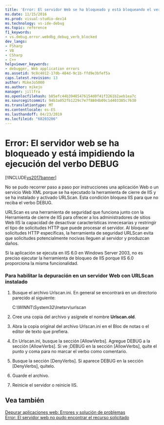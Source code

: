 ```yaml
---
title: 'Error: El servidor Web se ha bloqueado y está bloqueando el verbo DEBUG | Documentos de Microsoft'
ms.date: 11/15/2016
ms.prod: visual-studio-dev14
ms.technology: vs-ide-debug
ms.topic: reference
f1_keywords:
- vs.debug.error.webdbg_debug_verb_blocked
dev_langs:
- FSharp
- VB
- CSharp
- C++
helpviewer_keywords:
- debugger, Web application errors
ms.assetid: 9c8c4812-17db-484d-9c1b-ffd9e3bfef5a
caps.latest.revision: 13
author: MikeJo5000
ms.author: mikejo
manager: jillfra
ms.openlocfilehash: b85efc44b39485476154d0f41f3261b2aeb1ea7c
ms.sourcegitcommit: 94b3a052fb1229c7e7f8804b09c1d403385c7630
ms.translationtype: MT
ms.contentlocale: es-ES
ms.lasthandoff: 04/23/2019
ms.locfileid: "68203206"
---
```

# <a name="error-the-web-server-has-been-locked-down-and-is-blocking-the-debug-verb"></a>Error: El servidor web se ha bloqueado y está impidiendo la ejecución del verbo DEBUG
[!INCLUDE[vs2017banner](../includes/vs2017banner.md)]

No se pudo recorrer paso a paso por instrucciones una aplicación Web o un servicio Web XML porque se ha ejecutado la herramienta de cierre de IIS y se ha instalado y activado URLScan. Esta condición bloquea IIS para que no reciba el verbo DEBUG.  
  
 URLScan es una herramienta de seguridad que funciona junto con la Herramienta de cierre de IIS para ofrecer a los administradores de sitios Web IIS la capacidad de desactivar características innecesarias y restringir el tipo de solicitudes HTTP que puede procesar el servidor. Al bloquear solicitudes HTTP específicas, la herramienta de seguridad URLScan evita que solicitudes potencialmente nocivas lleguen al servidor y produzcan daños.  
  
 Si la aplicación se ejecuta en IIS 6.0 en Windows Server 2003, no es preciso ejecutar la herramienta de bloqueo de IIS porque IIS 6.0 proporciona la misma funcionalidad.  
  
### <a name="to-enable-debugging-on-a-web-server-with-urlscan-installed"></a>Para habilitar la depuración en un servidor Web con URLScan instalado  
  
1. Busque el archivo Urlscan.ini. En general se encontrará en un directorio parecido al siguiente:  
  
     C:\WINNT\System32\Inetsrv\urlscan  
  
2. Cree una copia del archivo y asígnele el nombre **Urlscan.old**.  
  
3. Abra la copia original del archivo Urlscan.ini en el Bloc de notas o el editor de texto que prefiera.  
  
4. En Urlscan.ini, busque la sección [AllowVerbs]. Agregue DEBUG a la sección [AllowVerbs]. Si ve ;DEBUG en la sección [AllowVerbs], quite el punto y coma para no marcar el verbo como comentario.  
  
5. Busque la sección [DenyVerbs]. Si aparece DEBUG en la sección [DenyVerbs], quítelo.  
  
6. Guarde el archivo.  
  
7. Reinicie el servidor o reinicie IIS.  
  
## <a name="see-also"></a>Vea también  
 [Depurar aplicaciones web: Errores y solución de problemas](../debugger/debugging-web-applications-errors-and-troubleshooting.md)   
 [Error: El servidor web no pudo encontrar el recurso solicitado](../debugger/error-the-web-server-could-not-find-the-requested-resource.md)
